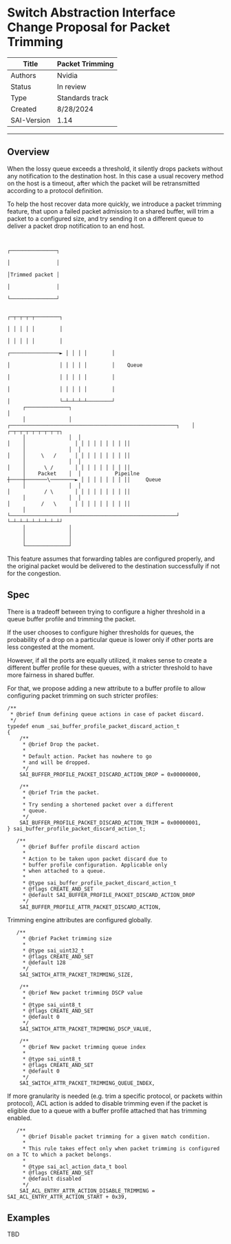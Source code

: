 # Switch Abstraction Interface Change Proposal for Packet Trimming

Title       | Packet Trimming
------------|----------------
Authors     | Nvidia
Status      | In review
Type        | Standards track
Created     | 8/28/2024
SAI-Version | 1.14
----------

## Overview
When the lossy queue exceeds a threshold, it silently drops packets without any notification to the destination host.
In this case a usual recovery method on the host is a timeout, after which the packet will be retransmitted according to a protocol definition.

To help the host recover data more quickly, we introduce a packet trimming feature, that upon a failed packet admission to a shared buffer,
will trim a packet to a configured size, and try sending it on a different queue to deliver a packet drop notification to an end host.

```
                                                                                                                                        
                                                                                       ┌───────────────┐                                
                                                                                       │               │                                
                                                                                       │Trimmed packet │                                
                                                                                       │               │                                
                                                                                       └───────────────┘                                
                                                                                                                                        
                                                                                                    ┌─┬─┬─┬─┬────────┐                  
                                                                                                    │ │ │ │ │        │                  
                                                                                                    │ │ │ │ │        │                  
                                                                                   ┌────────────────► │ │ │ │        │                  
                                                                                   │                │ │ │ │ │        │    Queue         
                                                                                   │                │ │ │ │ │        │                  
                                                                                   │                │ │ │ │ │        │                  
                                                                                   │                └─┴─┴─┴─┴────────┘                  
     ┌──────────────┐                                                              │                                                    
     │              │  ┌──────────────────────────────────────────────────────┐    │                ┌─┬─┬─┬─┬─┬─┬─┬─┬┐                  
     │              │  │                                                      │    │                │ │ │ │ │ │ │ │ ││                  
     │              │  │                                                      │    │     \   /      │ │ │ │ │ │ │ │ ││                  
     │              │  │                                                      │    │      \ /       │ │ │ │ │ │ │ │ ││                  
     │    Packet    │  │           Pipeilne                                   ┼────┼───────\────────► │ │ │ │ │ │ │ ││     Queue        
     │              │  │                                                      │           / \       │ │ │ │ │ │ │ │ ││                  
     │              │  │                                                      │          /   \      │ │ │ │ │ │ │ │ ││                  
     │              │  └──────────────────────────────────────────────────────┘                     └─┴─┴─┴─┴─┴─┴─┴─┴┘                  
     │              │                                                                                                                   
     │              │                                                                                                                   
     │              │                                                                                                                   
     └──────────────┘                                                                                                                   
```

This feature assumes that forwarding tables are configured properly, and the original packet would be delivered to the destination successfully if not for the congestion.

## Spec
There is a tradeoff between trying to configure a higher threshold in a queue buffer profile and trimming the packet.

If the user chooses to configure higher thresholds for queues, the probability of a drop on a particular queue is lower only if other ports are less congested at the moment.

However, if all the ports are equally utilized, it makes sense to create a different buffer profile for these queues, with a stricter threshold to have more fairness in shared buffer.

For that, we propose adding a new attribute to a buffer profile to allow configuring packet trimming on such stricter profiles:
```
/**
 * @brief Enum defining queue actions in case of packet discard.
 */
typedef enum _sai_buffer_profile_packet_discard_action_t
{
    /**
     * @brief Drop the packet.
     *
     * Default action. Packet has nowhere to go
     * and will be dropped.
     */
    SAI_BUFFER_PROFILE_PACKET_DISCARD_ACTION_DROP = 0x00000000,

    /**
     * @brief Trim the packet.
     *
     * Try sending a shortened packet over a different
     * queue.
     */
    SAI_BUFFER_PROFILE_PACKET_DISCARD_ACTION_TRIM = 0x00000001,
} sai_buffer_profile_packet_discard_action_t;

   /**
     * @brief Buffer profile discard action
     *
     * Action to be taken upon packet discard due to
     * buffer profile configuration. Applicable only
     * when attached to a queue.
     *
     * @type sai_buffer_profile_packet_discard_action_t
     * @flags CREATE_AND_SET
     * @default SAI_BUFFER_PROFILE_PACKET_DISCARD_ACTION_DROP
     */
    SAI_BUFFER_PROFILE_ATTR_PACKET_DISCARD_ACTION,
```

Trimming engine attributes are configured globally.
```
   /**
     * @brief Packet trimming size
     *
     * @type sai_uint32_t
     * @flags CREATE_AND_SET
     * @default 128
     */
    SAI_SWITCH_ATTR_PACKET_TRIMMING_SIZE,

    /**
     * @brief New packet trimming DSCP value
     *
     * @type sai_uint8_t
     * @flags CREATE_AND_SET
     * @default 0
     */
    SAI_SWITCH_ATTR_PACKET_TRIMMING_DSCP_VALUE,

    /**
     * @brief New packet trimming queue index
     *
     * @type sai_uint8_t
     * @flags CREATE_AND_SET
     * @default 0
     */
    SAI_SWITCH_ATTR_PACKET_TRIMMING_QUEUE_INDEX,
```

If more granularity is needed (e.g. trim a specific protocol, or packets within protocol), ACL action is added to disable trimming even if the packet is eligible due to a queue with a buffer profile attached that has trimming enabled.
```
   /**
     * @brief Disable packet trimming for a given match condition.
     *
     * This rule takes effect only when packet trimming is configured on a TC to which a packet belongs.
     *
     * @type sai_acl_action_data_t bool
     * @flags CREATE_AND_SET
     * @default disabled
     */
    SAI_ACL_ENTRY_ATTR_ACTION_DISABLE_TRIMMING = SAI_ACL_ENTRY_ATTR_ACTION_START + 0x39,
```

## Examples
TBD
